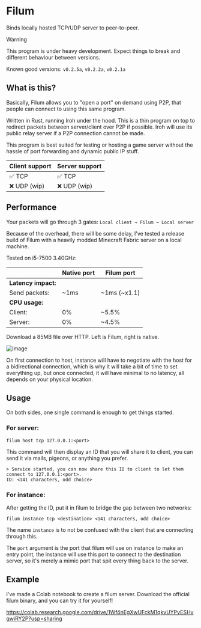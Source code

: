 # Filum

Binds locally hosted TCP/UDP server to peer-to-peer.

> [!WARNING]  
> This program is under heavy development. Expect things to break and different behaviour between versions.
>
> Known good versions: `v0.2.5a`, `v0.2.2a`, `v0.2.1a`

## What is this?

Basically, Filum allows you to "open a port" on demand using P2P, that people can connect to using this same program.

Written in Rust, running Iroh under the hood. This is a thin program on top to redirect packets between server/client over P2P if possible. Iroh will use its public relay server if a P2P connection cannot be made.

This program is best suited for testing or hosting a game server without the hassle of port forwarding and dynamic public IP stuff.

| Client support | Server support |
| -------------- | -------------- |
| ✅ TCP         | ✅ TCP         |
| ❌ UDP (wip)   | ❌ UDP (wip)   |

## Performance

Your packets will go through 3 gates: `Local client ⇾ Filum ⇾ Local server`

Because of the overhead, there will be some delay, I've tested a release build of Filum with a heavily modded Minecraft Fabric server on a local machine.

Tested on i5-7500 3.40GHz:

|                     | Native port | Filum port   |
| ------------------- | ----------- | ------------ |
| **Latency impact:** |
| Send packets:       | ~1ms        | ~1ms (~x1.1) |
| **CPU usage:**      |
| Client:             | 0%          | ~5.5%        |
| Server:             | 0%          | ~4.5%        |

Download a 85MB file over HTTP. Left is Filum, right is native.

![image](https://github.com/user-attachments/assets/97b5db01-8a71-4ebe-ad85-65e1435938bb)

On first connection to host, instance will have to negotiate with the host for a bidirectional connection, which is why it will take a bit of time to set everything up, but once connected, it will have minimal to no latency, all depends on your physical location.

## Usage

On both sides, one single command is enough to get things started.

### For server:

```
filum host tcp 127.0.0.1:<port>
```

This command will then display an ID that you will share it to client, you can send it via mails, pigeons, or anything you prefer.

```
> Service started, you can now share this ID to client to let them connect to 127.0.0.1:<port>.
ID: <141 characters, odd choice>
```

### For instance:

After getting the ID, put it in filum to bridge the gap between two networks:

```
filum instance tcp <destination> <141 characters, odd choice>
```

The name `instance` is to not be confused with the client that are connecting through this.

The `port` argument is the port that filum will use on instance to make an entry point, the instance will use this port to connect to the destination server, so it's merely a mimic port that spit every thing back to the server.

## Example

I've made a Colab notebook to create a filum server. Download the official filum binary, and you can try it for yourself!

https://colab.research.google.com/drive/1Wf4nEgXwUFckM1qkvUYPyESHvqwiRY2P?usp=sharing
